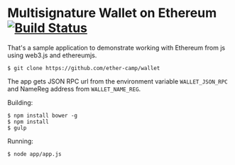 # Multisignature Wallet on Ethereum [![Build Status](https://travis-ci.org/ether-camp/wallet.svg?branch=master)](https://travis-ci.org/ether-camp/wallet)

That's a sample application to demonstrate working with Ethereum from js using web3.js and ethereumjs.

```
$ git clone https://github.com/ether-camp/wallet
```

The app gets JSON RPC url from the environment variable `WALLET_JSON_RPC` and NameReg address from `WALLET_NAME_REG`.

Building:
```
$ npm install bower -g
$ npm install
$ gulp
```

Running:
```
$ node app/app.js
```
